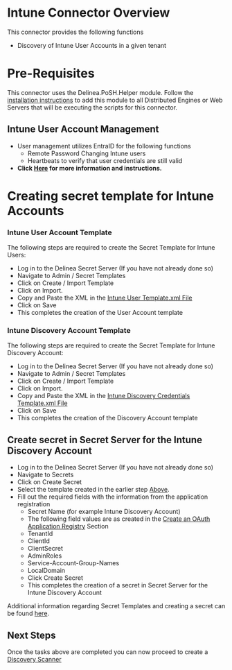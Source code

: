# Intune Connector Overview

This connector provides the following functions  

- Discovery of Intune User Accounts in a given tenant


# Pre-Requisites   
This connector uses the Delinea.PoSH.Helper module. Follow the [installation instructions](../../Helper/readme.md) to add this module to all Distributed Engines or Web Servers that will be executing the scripts for this connector. 



## Intune User Account Management
- User management utilizes EntraID for the following functions
  - Remote Password Changing Intune users
  - Heartbeats to verify that user credentials are still valid
- **Click [Here](https://github.com/DelineaXPM/delinea-platform/tree/main/Scripts/SecretServer/EntraId) for more information and instructions.**

<!-- To be updated later:
Follow the Steps below to complete the base setup for the Connector

# Prepare Oauth Authentication

## OAuth Client Credentials Flow in Intune 

This connector utilizes an OAuth 2.0 application in Intune using the Client Credentials grant type. This flow is typically used for server-to-server API requests where the application itself needs to authenticate and interact with Intune  APIs.
More information can be found [here](https://learn.microsoft.com/en-us/graph/auth/?view=graph-rest-1.0). 
​
### Prerequisites

- Access to a Intune instance with administrative privileges.
- Basic understanding of OAuth 2.0 and Intune administration.

## Create an OAuth Application Registry

- Create an OAuth application registry using the following method:
  - Create an endpoint for external clients that want to access your instance. This creates an OAuth client application record and generates a client ID and client secret that the client needs to access the restricted resources on the instance.
  - Grant Graph API Application Permissions with at least:
    - DeviceManagementConfiguration.Read.All
    - DeviceManagementRBAC.Read.All
    - Group.Read.All
    - Group.GroupMember.Read.All
  - And Delegated API Permissions
    - User.Read
    - User.Read.All

*** For more information and directions, click [here](https://learn.microsoft.com/en-us/graph/auth-v2-service?view=graph-rest-1.0&tabs=http).

- Document the following values as they will be needed in the upcoming sections
  - ClientID, ClientSecret, TenantId
-->
# Creating secret template for Intune Accounts 

### Intune User Account Template

The following steps are required to create the Secret Template for Intune Users:

- Log in to the Delinea Secret Server (If you have not already done so)
- Navigate to Admin / Secret Templates
- Click on Create / Import Template
- Click on Import.
- Copy and Paste the XML in the [Intune User Template.xml File](./Templates/Intune%20User%20Account.xml)
- Click on Save
- This completes the creation of the User Account template

### Intune Discovery Account Template

The following steps are required to create the Secret Template for Intune Discovery Account:

- Log in to the Delinea Secret Server (If you have not already done so)
- Navigate to Admin / Secret Templates
- Click on Create / Import Template
- Click on Import.
- Copy and Paste the XML in the [Intune Discovery Credentials Template.xml File](./Templates/Intune%20Discovery%20Credentials.xml)
- Click on Save
- This completes the creation of the Discovery Account template


## Create secret in Secret Server for the Intune Discovery Account
 
- Log in to the Delinea Secret Server (If you have not already done so)
- Navigate to Secrets
- Click on Create Secret
- Select the template created in the earlier step [Above](#Intune-discovery-account-template).
- Fill out the required fields with the information from the application registration
    - Secret Name (for example Intune Discovery Account)
    - The following field values are as created in the [Create an OAuth Application Registry](#create-an-oauth-application-registry) Section
    - TenantId 
    - ClientId
    - ClientSecret
    - AdminRoles
    - Service-Account-Group-Names
    - LocalDomain
  - Click Create Secret
  - This completes the creation of a secret in Secret Server for the Intune Discovery Account

Additional information regarding Secret Templates and creating a secret can be found [here](./Templates/readme.md).

## Next Steps

Once the tasks above are completed you can now proceed to create a [Discovery Scanner](./Discovery/readme.md) 


